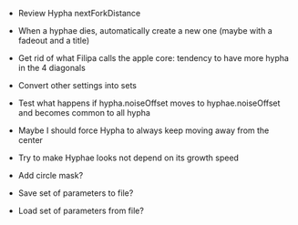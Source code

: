 - Review Hypha nextForkDistance

- When a hyphae dies, automatically create a new one (maybe with a fadeout and a title)
- Get rid of what Filipa calls the apple core: tendency to have more hypha in the 4 diagonals
- Convert other settings into sets
- Test what happens if hypha.noiseOffset moves to hyphae.noiseOffset and becomes common to all hypha
- Maybe I should force Hypha to always keep moving away from the center
- Try to make Hyphae looks not depend on its growth speed


- Add circle mask?
- Save set of parameters to file?
- Load set of parameters from file?
